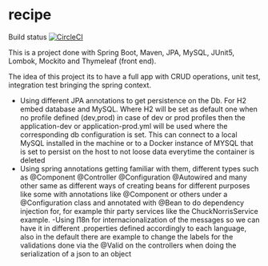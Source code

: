# recipe

Build status
[![CircleCI](https://circleci.com/gh/kevsaba/sfg-pet-clinic/tree/master.svg?style=svg)](https://circleci.com/gh/kevsaba/recipe/tree/master)

This is a project done with Spring Boot, Maven, JPA, MySQL, JUnit5, Lombok, Mockito and Thymeleaf (front end).

The idea of this project its to have a full app with CRUD operations, unit test, integration test bringing the spring context.
- Using different JPA annotations to get persistence on the Db. For H2 embed database and MySQL. Where H2 will be set as default one when no profile defined (dev,prod)
in case of dev or prod profiles then the application-dev or application-prod.yml will be used where the corresponding db configuration is set. This can connect to a local MySQL installed in the machine or to a Docker instance of MYSQL that is set to persist on the host to not loose data everytime the container is deleted 
- Using spring annotations getting familiar with them, different types such as @Component @Controller @Configuration @Autowired and many other same as different ways
of creating beans for different purposes like some with annotations like @Component or others under a @Configuration class and annotated with @Bean to do dependency injection
for, for example thir party services like the ChuckNorrisService example.
-Using I18n for internacionalization of the messages so we can have it in different .properties defined accordingly to each language, also in the default there are example to change the labels for the validations done via the @Valid on the controllers when doing the serialization of a json to an object
